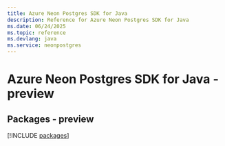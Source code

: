 ```yaml
---
title: Azure Neon Postgres SDK for Java
description: Reference for Azure Neon Postgres SDK for Java
ms.date: 06/24/2025
ms.topic: reference
ms.devlang: java
ms.service: neonpostgres
---
```

# Azure Neon Postgres SDK for Java - preview
## Packages - preview
[!INCLUDE [packages](neon-postgres-index.md)]